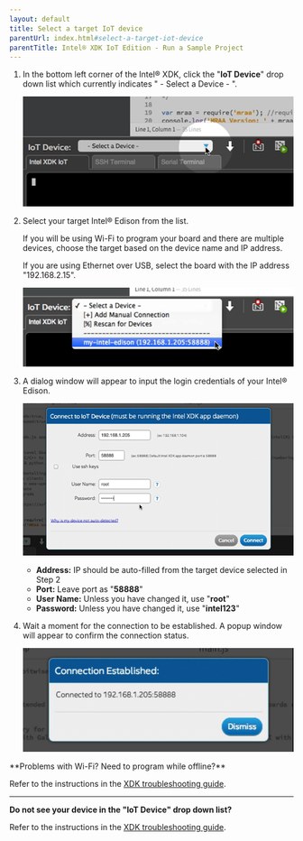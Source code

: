 ```yaml
---
layout: default
title: Select a target IoT device
parentUrl: index.html#select-a-target-iot-device
parentTitle: Intel® XDK IoT Edition - Run a Sample Project
---
```


1. In the bottom left corner of the Intel® XDK, click the "**IoT Device**" drop down list which currently indicates " - Select a Device - ".

    !["IoT Device" drop down list highlighted](images/xdk-iot_device_dropdown_highlighted.png)

2. Select your target Intel® Edison from the list. 

    If you will be using Wi-Fi to program your board and there are multiple devices, choose the target based on the device name and IP address.

    If you are using Ethernet over USB, select the board with the IP address "192.168.2.15".

    ![A target device being selected in "IoT Device" drop down list](images/xdk-iot_device_dropdown_options_and_devices.png)

3. A dialog window will appear to input the login credentials of your Intel® Edison.
  
    ![Device credentials input screen](images/xdk-username_password.png)

    * **Address:** IP should be auto-filled from the target device selected in Step 2
    * **Port:** Leave port as "**58888**"
    * **User Name:** Unless you have changed it, use "**root**"
    * **Password:** Unless you have changed it, use "**intel123**"

4. Wait a moment for the connection to be established. A popup window will appear to confirm the connection status. 

    ![Connection established message](images/xdk-connection_established.png)


<div class="callout troubleshooting" markdown="1">
**Problems with Wi-Fi? Need to program while offline?**

Refer to the instructions in the [XDK troubleshooting guide](troubleshooting.html#problems-with-wi-fi-need-to-program-while-offline).

---

**Do not see your device in the "IoT Device" drop down list?**

Refer to the instructions in the [XDK troubleshooting guide](troubleshooting.html#dont-see-your-device-in-the-iot-device-drop-down-list
).
</div>